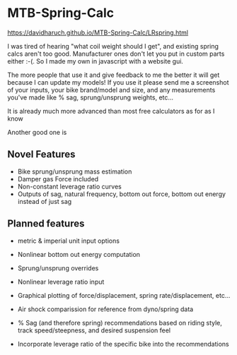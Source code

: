 # MTB-Spring-Calc

https://davidharuch.github.io/MTB-Spring-Calc/LRspring.html

I was tired of hearing "what coil weight should I get", and existing spring calcs aren't too good. Manufacturer ones don't let you put in custom parts either :-(. So I made my own in javascript with a website gui.

The more people that use it and give feedback to me the better it will get because I can update my models! If you use it please send me a screenshot of your inputs, your bike brand/model and size, and any measurements you've made like % sag, sprung/unsprung weights, etc...

It is already much more advanced than most free calculators as for as I know

Another good one is 

## Novel Features

* Bike sprung/unsprung mass estimation
* Damper gas Force included
* Non-constant leverage ratio curves
* Outputs of sag, natural frequency, bottom out force, bottom out energy instead of just sag

## Planned features

* metric & imperial unit input options
* Nonlinear bottom out energy computation
* Sprung/unsprung overrides
* Nonlinear leverage ratio input
* Graphical plotting of force/displacement, spring rate/displacement, etc...
* Air shock comparission for reference from dyno/spring data

* % Sag (and therefore spring) recommendations based on riding style, track speed/steepness, and desired suspension feel
* Incorporate leverage ratio of the specific bike into the recommendations
